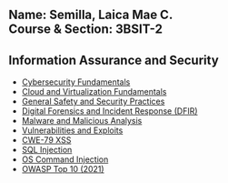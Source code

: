 **Name:** Semilla, Laica Mae C.  
**Course & Section:** 3BSIT-2  
---
## Information Assurance and Security
- [Cybersecurity Fundamentals](Cybersecurity%20Fundamentals.md)  
- [Cloud and Virtualization Fundamentals](Cloud%20and%20Virtualization%20Fundamentals.md)  
- [General Safety and Security Practices](General%20Safety%20and%20Security%20Practices.md)  
- [Digital Forensics and Incident Response (DFIR)](Digital%20Forensics%20and%20Incident%20Response%20(DFIR).md)  
- [Malware and Malicious Analysis](Malware%20and%20Malicious%20Analysis.md)  
- [Vulnerabilities and Exploits](Vulnerabilities%20and%20Exploits.md)  
- [CWE-79 XSS](CWE%20-79%20XSS.md)  
- [SQL Injection](SQL%20Injection.md)  
- [OS Command Injection](OS%20Command%20Injection.md)  
- [OWASP Top 10 (2021)](OWASP%20Top%2010%20(2021).md)
